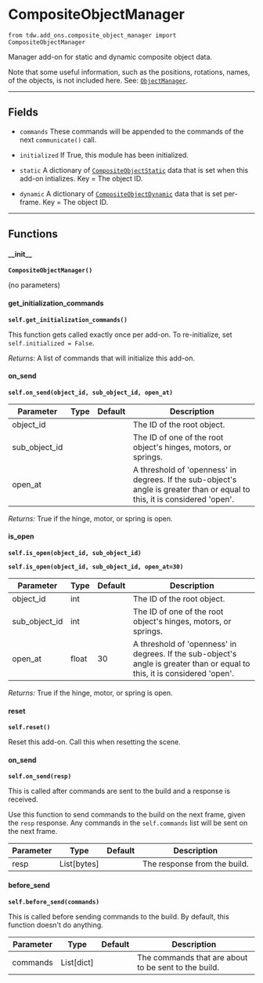 # CompositeObjectManager

`from tdw.add_ons.composite_object_manager import CompositeObjectManager`

Manager add-on for static and dynamic composite object data.

Note that some useful information, such as the positions, rotations, names, of the objects, is not included here. See: [`ObjectManager`](object_manager.md).

***

## Fields

- `commands` These commands will be appended to the commands of the next `communicate()` call.

- `initialized` If True, this module has been initialized.

- `static` A dictionary of [`CompositeObjectStatic`](../object_data/composite_object/composite_object_static.md) data that is set when this add-on intializes. Key = The object ID.

- `dynamic` A dictionary of [`CompositeObjectDynamic`](../object_data/composite_object/composite_object_dynamic.md) data that is set per-frame. Key = The object ID.

***

## Functions

#### \_\_init\_\_

**`CompositeObjectManager()`**

(no parameters)

#### get_initialization_commands

**`self.get_initialization_commands()`**

This function gets called exactly once per add-on. To re-initialize, set `self.initialized = False`.

_Returns:_  A list of commands that will initialize this add-on.

#### on_send

**`self.on_send(object_id, sub_object_id, open_at)`**


| Parameter | Type | Default | Description |
| --- | --- | --- | --- |
| object_id |  |  | The ID of the root object. |
| sub_object_id |  |  | The ID of one of the root object's hinges, motors, or springs. |
| open_at |  |  | A threshold of 'openness' in degrees. If the sub-object's angle is greater than or equal to this, it is considered 'open'. |

_Returns:_  True if the hinge, motor, or spring is open.

#### is_open

**`self.is_open(object_id, sub_object_id)`**

**`self.is_open(object_id, sub_object_id, open_at=30)`**


| Parameter | Type | Default | Description |
| --- | --- | --- | --- |
| object_id |  int |  | The ID of the root object. |
| sub_object_id |  int |  | The ID of one of the root object's hinges, motors, or springs. |
| open_at |  float  | 30 | A threshold of 'openness' in degrees. If the sub-object's angle is greater than or equal to this, it is considered 'open'. |

_Returns:_  True if the hinge, motor, or spring is open.

#### reset

**`self.reset()`**

Reset this add-on. Call this when resetting the scene.

#### on_send

**`self.on_send(resp)`**

This is called after commands are sent to the build and a response is received.

Use this function to send commands to the build on the next frame, given the `resp` response.
Any commands in the `self.commands` list will be sent on the next frame.

| Parameter | Type | Default | Description |
| --- | --- | --- | --- |
| resp |  List[bytes] |  | The response from the build. |

#### before_send

**`self.before_send(commands)`**

This is called before sending commands to the build. By default, this function doesn't do anything.

| Parameter | Type | Default | Description |
| --- | --- | --- | --- |
| commands |  List[dict] |  | The commands that are about to be sent to the build. |



